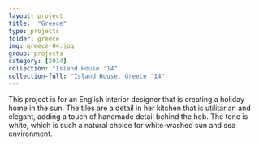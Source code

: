 ```yaml
---
layout: project
title:  "Greece"
type: projects
folder: greece
img: greece-04.jpg
group: projects
category: [2014]
collection: "Island House '14"
collection-full: "Island House, Greece '14" 
---
```


This project is for an English interior designer that is creating a holiday home in the sun. The tiles are a detail in her kitchen that is utilitarian and elegant, adding a touch of handmade detail behind the hob. The tone is white, which is such a natural choice for white-washed sun and sea environment.